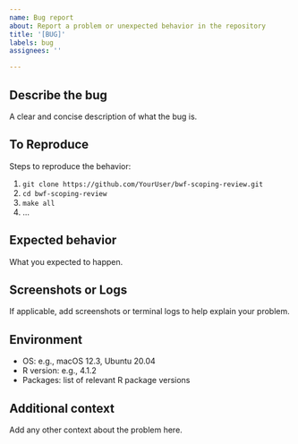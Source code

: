 ```yaml
---
name: Bug report
about: Report a problem or unexpected behavior in the repository
title: '[BUG]'
labels: bug
assignees: ''

---
```


## Describe the bug
A clear and concise description of what the bug is.

## To Reproduce
Steps to reproduce the behavior:
1. `git clone https://github.com/YourUser/bwf-scoping-review.git`
2. `cd bwf-scoping-review`
3. `make all`
4. ...

## Expected behavior
What you expected to happen.

## Screenshots or Logs
If applicable, add screenshots or terminal logs to help explain your problem.

## Environment
- OS: e.g., macOS 12.3, Ubuntu 20.04
- R version: e.g., 4.1.2
- Packages: list of relevant R package versions

## Additional context
Add any other context about the problem here.
